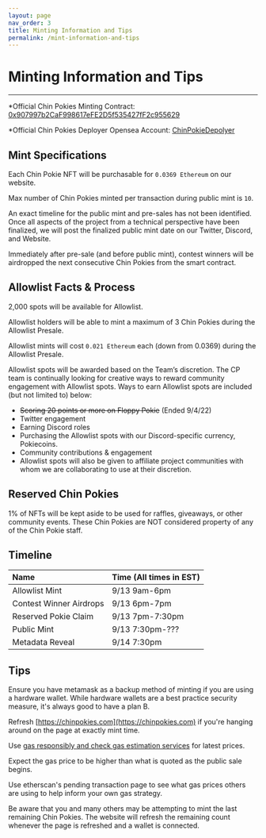 ```yaml
---
layout: page
nav_order: 3
title: Minting Information and Tips
permalink: /mint-information-and-tips
---
```

# Minting Information and Tips
---
\*Official Chin Pokies Minting Contract: [0x907997b2CaF998617eFE2D5f535427fF2c955629](https://etherscan.io/address/0x907997b2CaF998617eFE2D5f535427fF2c955629)

\*Official Chin Pokies Deployer Opensea Account: [ChinPokieDepolyer](https://opensea.io/ChinPokieDeployer)

## Mint Specifications
Each Chin Pokie NFT will be purchasable for `0.0369 Ethereum` on our website.

Max number of Chin Pokies minted per transaction during public mint is `10`.

An exact timeline for the public mint and pre-sales has not been identified. Once all aspects of the project from a technical perspective have been finalized, we will post the finalized public mint date on our Twitter, Discord, and Website. 

Immediately after pre-sale (and before public mint), contest winners will be airdropped the next consecutive Chin Pokies from the smart contract.

## Allowlist Facts & Process
2,000 spots will be available for Allowlist. 

Allowlist holders will be able to mint a maximum of 3 Chin Pokies during the Allowlist Presale.

Allowlist mints will cost `0.021 Ethereum` each (down from 0.0369) during the Allowlist Presale. 

Allowlist spots will be awarded based on the Team’s discretion. The CP team is continually looking for creative ways to reward community engagement with Allowlist spots.  Ways to earn Allowlist spots are included (but not limited to) below:
- ~~Scoring 20 points or more on Floppy Pokie~~ (Ended 9/4/22)
- Twitter engagement
- Earning Discord roles
- Purchasing the Allowlist spots with our Discord-specific currency, Pokiecoins. 
- Community contributions & engagement
- Allowlist spots will also be given to affiliate project communities with whom we are collaborating to use at their discretion.

## Reserved Chin Pokies
1% of NFTs will be kept aside to be used for raffles, giveaways, or other community events. 
These Chin Pokies are NOT considered property of any of the Chin Pokie staff. 

## Timeline

| Name        | Time (All times in EST)       |
|:-------------|:------------------|
| Allowlist Mint           | 9/13  9am-6pm | 
| Contest Winner Airdrops | 9/13  6pm-7pm | 
| Reserved Pokie Claim | 9/13  7pm-7:30pm | 
| Public Mint           | 9/13  7:30pm-??? | 
| Metadata Reveal           | 9/14  7:30pm |  

## Tips

Ensure you have metamask as a backup method of minting if you are using a hardware wallet. While hardware wallets are a best practice security measure, it's always good to have a plan B. 

Refresh [https://chinpokies.com](https://chinpokies.com) if you're hanging around on the page at exactly mint time.

Use [gas responsibly and check gas estimation services](https://www.blocknative.com/gas-estimator?gasType=ethereum) for latest prices.

Expect the gas price to be higher than what is quoted as the public sale begins.

Use etherscan's pending transaction page to see what gas prices others are using to help inform your own gas strategy.

Be aware that you and many others may be attempting to mint the last remaining Chin Pokies. The website will refresh the remaining count whenever the page is refreshed and a wallet is connected.
